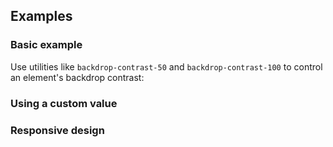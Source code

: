 <ApiTable
  rows=
/>

## Examples

### Basic example

Use utilities like `backdrop-contrast-50` and `backdrop-contrast-100` to control an element's backdrop contrast:

### Using a custom value

### Responsive design